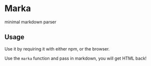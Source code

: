 # Marka

minimal markdown parser

## Usage

Use it by requiring it with either npm, or the browser.

Use the `marka` function and pass in markdown, you will get HTML back!

